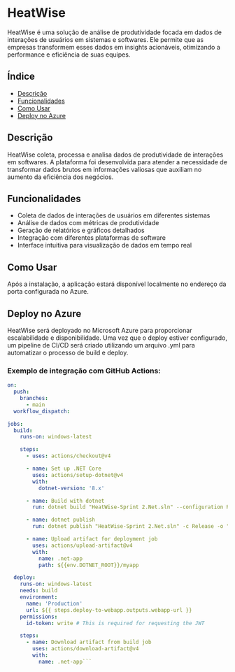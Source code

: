 # HeatWise

HeatWise é uma solução de análise de produtividade focada em dados de interações de usuários em sistemas e softwares. Ele permite que as empresas transformem esses dados em insights acionáveis, otimizando a performance e eficiência de suas equipes.

## Índice

- [Descrição](#descrição)
- [Funcionalidades](#funcionalidades)
- [Como Usar](#como-usar)
- [Deploy no Azure](#deploy-no-azure)


## Descrição

HeatWise coleta, processa e analisa dados de produtividade de interações em softwares. A plataforma foi desenvolvida para atender a necessidade de transformar dados brutos em informações valiosas que auxiliam no aumento da eficiência dos negócios.

## Funcionalidades

- Coleta de dados de interações de usuários em diferentes sistemas
- Análise de dados com métricas de produtividade
- Geração de relatórios e gráficos detalhados
- Integração com diferentes plataformas de software
- Interface intuitiva para visualização de dados em tempo real

## Como Usar 
Após a instalação, a aplicação estará disponível localmente no endereço da porta configurada no Azure.

## Deploy no Azure

HeatWise será deployado no Microsoft Azure para proporcionar escalabilidade e disponibilidade. Uma vez que o deploy estiver configurado, um pipeline de CI/CD será criado utilizando um arquivo .yml para automatizar o processo de build e deploy.

### Exemplo de integração com GitHub Actions:

```yml
on:
  push:
    branches:
      - main
  workflow_dispatch:

jobs:
  build:
    runs-on: windows-latest

    steps:
      - uses: actions/checkout@v4

      - name: Set up .NET Core
        uses: actions/setup-dotnet@v4
        with:
          dotnet-version: '8.x'

      - name: Build with dotnet
        run: dotnet build "HeatWise-Sprint 2.Net.sln" --configuration Release

      - name: dotnet publish
        run: dotnet publish "HeatWise-Sprint 2.Net.sln" -c Release -o "C:\Program Files\dotnet\myapp"

      - name: Upload artifact for deployment job
        uses: actions/upload-artifact@v4
        with:
          name: .net-app
          path: ${{env.DOTNET_ROOT}}/myapp

  deploy:
    runs-on: windows-latest
    needs: build
    environment:
      name: 'Production'
      url: ${{ steps.deploy-to-webapp.outputs.webapp-url }}
    permissions:
      id-token: write # This is required for requesting the JWT

    steps:
      - name: Download artifact from build job
        uses: actions/download-artifact@v4
        with:
          name: .net-app```
